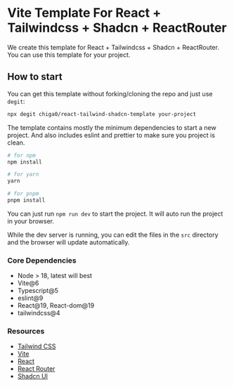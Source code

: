 # Vite Template For React + Tailwindcss + Shadcn + ReactRouter

We create this template for React + Tailwindcss + Shadcn + ReactRouter. You can use this template for your project.

## How to start
You can get this template without forking/cloning the repo and just use `degit`:
```bash
npx degit chiga0/react-tailwind-shadcn-template your-project
```

The template contains mostly the minimum dependencies to start a new project. And also includes eslint and prettier to make sure you project is clean.

```bash
# for npm
npm install

# for yarn
yarn

# for pnpm
pnpm install
```

You can just run `npm run dev` to start the project. It will auto run the project in your browser.

While the dev server is running, you can edit the files in the `src` directory and the browser will update automatically.

### Core Dependencies
- Node > 18, latest will best
- Vite@6
- Typescript@5
- eslint@9
- React@19, React-dom@19
- tailwindcss@4

### Resources
- [Tailwind CSS](https://tailwindcss.com/)
- [Vite](https://vitejs.dev/)
- [React](https://reactjs.org/)
- [React Router](https://reactrouter.com/)
- [Shadcn UI](https://ui.shadcn.com/)